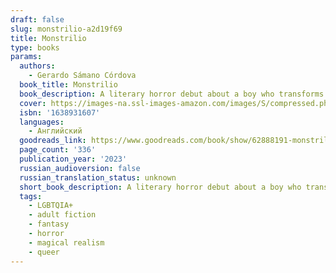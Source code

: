 ```yaml
---
draft: false
slug: monstrilio-a2d19f69
title: Monstrilio
type: books
params:
  authors:
    - Gerardo Sámano Córdova
  book_title: Monstrilio
  book_description: A literary horror debut about a boy who transforms into a monster, a monster who tries to be a man, and the people who love him in every form he takesGrieving mother Magos cuts out a piece of her deceased eleven-year-old son Santiago’s lung. Acting on fierce maternal instinct and the dubious logic of an old folktale, she nurtures the lung until it gains sentience, growing into the carnivorous little Monstrilio she keeps hidden within the walls of her family’s decaying Mexico City estate. Eventually, Monstrilio begins to resemble the Santiago he once was, but his innate impulses—though curbed by his biological and chosen family’s communal care—threaten to destroy this fragile second chance at life.A thought-provoking meditation on grief, acceptance, and the monstrous sides of love and loyalty, Gerardo Sámano Córdova blends bold imagination and evocative prose with deep emotional rigor. Told in four acts that span the globe from Brooklyn to Berlin,Monstriliooffers, with uncanny clarity, a cathartic and precise portrait of being human.
  cover: https://images-na.ssl-images-amazon.com/images/S/compressed.photo.goodreads.com/books/1664985853i/62888191.jpg
  isbn: '1638931607'
  languages:
    - Английский
  goodreads_link: https://www.goodreads.com/book/show/62888191-monstrilio
  page_count: '336'
  publication_year: '2023'
  russian_audioversion: false
  russian_translation_status: unknown
  short_book_description: A literary horror debut about a boy who transforms into a monster, a monster who tries to be a man, and the people who love him in every form he takesGrieving mother Magos cuts out a piece of her...
  tags:
    - LGBTQIA+
    - adult fiction
    - fantasy
    - horror
    - magical realism
    - queer
---
```


